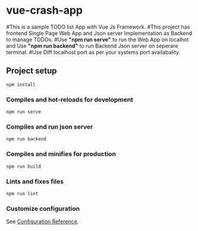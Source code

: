 # vue-crash-app
#This is a sample TODO list App with Vue Js Framework.
#This project has frontend Single Page Web App and Json server Implementation as Backend to manage TODOs.
#Use **"npm run serve"** to run the Web App on localhot and Use **"npm run backend"** to run Backend Json server on seperare terminal.
#Use Diff localhost port as per your systems port availabality.

## Project setup
```
npm install
```

### Compiles and hot-reloads for development
```
npm run serve
```

### Compiles and run json server
```
npm run backend
```

### Compiles and minifies for production
```
npm run build
```

### Lints and fixes files
```
npm run lint
```

### Customize configuration
See [Configuration Reference](https://cli.vuejs.org/config/).
